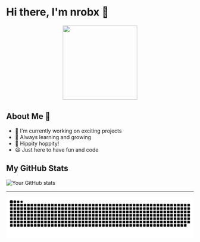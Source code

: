 # Hi there, I'm nrobx 👋

<div align="center">
  <img src="https://media.giphy.com/media/jQmVFypWInKCc/giphy.gif" width="200" height="200"/>
</div>

## About Me 🐸
- 🔭 I'm currently working on exciting projects
- 🌱 Always learning and growing
- 🐸 Hippity hoppity!
- 😆 Just here to have fun and code

## My GitHub Stats
![Your GitHub stats](https://github-readme-stats.vercel.app/api?username=nrobx&show_icons=true&theme=dark)

---
<div align="center">
  <img src="https://raw.githubusercontent.com/Platane/snk/output/github-contribution-grid-snake.svg" alt="snake eating contributions"/>
</div>
